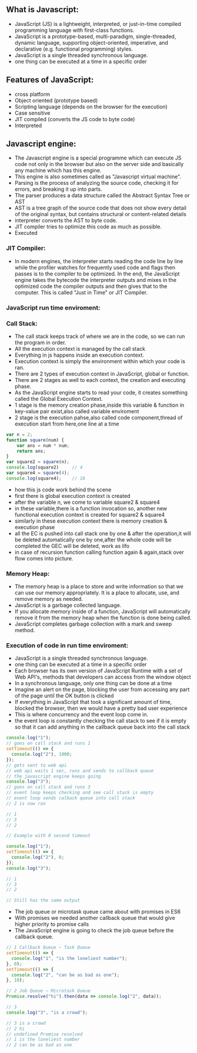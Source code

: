 ## What is Javascript:
* JavaScript (JS) is a lightweight, interpreted, or just-in-time compiled programming language with first-class functions.
* JavaScript is a prototype-based, multi-paradigm, single-threaded, dynamic language, supporting object-oriented, imperative, and declarative (e.g. functional            programming) styles.
* JavaScript is a single threaded synchronous language.
* one thing can be executed at a time in a specific order

## Features of JavaScript:
* cross platform
* Object oriented (prototype based)
* Scripting language (depends on the browser for the execution)
* Case sensitive
* JIT compiled (converts the JS code to byte code)
* Interpreted

## Javascript engine:
* The Javascript engine is a special programme which can execute JS code not only in the browser but also on the server side and basically any machine which has this engine.
* This engine is also sometimes called as "Javascript virtual machine".
* Parsing is the process of analyzing the source code, checking it for errors, and breaking it up into parts.
* The parser produces a data structure called the Abstract Syntax Tree or AST
* AST is a tree graph of the source code that does not show every detail of the original syntax, but contains structural or content-related details
* interpreter converts the AST to byte code.
* JIT compiler tries to optimize this code as much as possible.
* Executed
### JIT Compiler:
* In modern engines, the interpreter starts reading the code line by line while the profiler watches for frequently used code and flags then passes is to the compiler to be optimized. In the end, the JavaScript engine takes the bytecode the interpreter outputs and mixes in the optimized code the compiler outputs and then gives that to the computer. This is called "Just in Time" or JIT Compiler.

### JavaScript run time enviroment:

### Call Stack:
* The call stack keeps track of where we are in the code, so we can run the program in order.
* All the execution context is managed by the call stack
* Everything in js happens inside an execution context.
* Execution context is simply the environment within which your code is ran.
*  There are 2 types of execution context in JavaScript, global or function.
*  There are 2 stages as well to each context, the creation and executing phase. 
*  As the JavaScript engine starts to read your code, it creates something called the Global Execution Context.
*  1 stage is the memory creation phase,inside this variable & function in key-value pair exist,also called variable enviroment
*  2 stage is the execution pahse,also called  code component,thread of execution start from here,one line at a time
``` javascript
var n = 2;
function square(num) {
	var ans = num * num;
	return ans;
}
var square2 = square(n);
console.log(square2)     // 4
var square4 = square(4);
console.log(square4);    // 16
```
* how this js code work behind the scene
* first there is global execution context is created
* after the variable n, we come to variable square2 & square4 
* in these variable,there is a function invocation so, another new functional execution context is created for square2 & square4
* similarly in these execution context there is memory creation & execution phase
* all the EC is pushed into call stack one by one & after the operation,it will be deleted automatically one by one,after the whole code will be completed the GEC will be deleted, work as lifo
* in case of recursion function calling function again & again,stack over flow comes into picture.
### Memory Heap:
* The memory heap is a place to store and write information so that we can use our memory appropriately. It is a place to allocate, use, and remove memory as needed.
* JavaScript is a garbage collected language.
* If you allocate memory inside of a function, JavaScript will automatically remove it from the memory heap when the function is done being called. 
* JavaScript completes garbage collection with a mark and sweep method.
### Execution of code in run time enviroment:
* JavaScript is a single threaded synchronous language.
* one thing can be executed at a time in a specific order
* Each browser has its own version of JavaScript Runtime with a set of Web API's, methods that developers can access from the window object
* In a synchronous language, only one thing can be done at a time
* Imagine an alert on the page, blocking the user from accessing any part of the page until the OK button is clicked
* If everything in JavaScript that took a significant amount of time, blocked the browser, then we would have a pretty bad user experience
* This is where concurrency and the event loop come in.
* the event loop is constantly checking the call stack to see if it is empty so that it can add anything in the callback queue back into the call stack  
```javascript
console.log("1");
// goes on call stack and runs 1
setTimeout(() => {
  console.log("2"), 1000;
});
// gets sent to web api
// web api waits 1 sec, runs and sends to callback queue
// the javascript engine keeps going
console.log("3");
// goes on call stack and runs 3
// event loop keeps checking and see call stack is empty
// event loop sends calback queue into call stack
// 2 is now ran

// 1
// 3
// 2

// Example with 0 second timeout

console.log("1");
setTimeout(() => {
  console.log("2"), 0;
});
console.log("3");

// 1
// 3
// 2

// Still has the same output
```
* The job queue or microtask queue came about with promises in ES6
* With promises we needed another callback queue that would give higher priority to promise calls
* The JavaScript engine is going to check the job queue before the callback queue.
```javascript
// 1 Callback Queue ~ Task Queue
setTimeout(() => {
  console.log("1", "is the loneliest number");
}, 0);
setTimeout(() => {
  console.log("2", "can be as bad as one");
}, 10);

// 2 Job Queue ~ Microtask Queue
Promise.resolve("hi").then(data => console.log("2", data));

// 3
console.log("3", "is a crowd");

// 3 is a crowd
// 2 hi
// undefined Promise resolved
// 1 is the loneliest number
// 2 can be as bad as one
```

